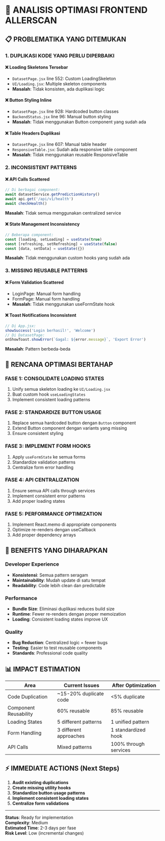 # 🔧 ANALISIS OPTIMASI FRONTEND ALLERSCAN

## 📋 **PROBLEMATIKA YANG DITEMUKAN**

### 1. **DUPLIKASI KODE YANG PERLU DIPERBAIKI**

#### ❌ **Loading Skeletons Tersebar**
- `DatasetPage.jsx` line 552: Custom LoadingSkeleton 
- `UI/Loading.jsx`: Multiple skeleton components
- **Masalah**: Tidak konsisten, ada duplikasi logic

#### ❌ **Button Styling Inline**
- `DatasetPage.jsx` line 928: Hardcoded button classes
- `BackendStatus.jsx` line 96: Manual button styling
- **Masalah**: Tidak menggunakan Button component yang sudah ada

#### ❌ **Table Headers Duplikasi**
- `DatasetPage.jsx` line 607: Manual table header
- `ResponsiveTable.jsx`: Sudah ada responsive table component
- **Masalah**: Tidak menggunakan reusable ResponsiveTable

### 2. **INCONSISTENT PATTERNS**

#### ❌ **API Calls Scattered**
```jsx
// Di berbagai component:
await datasetService.getPredictionHistory()
await api.get('/api/v1/health')
await checkHealth()
```
**Masalah**: Tidak semua menggunakan centralized service

#### ❌ **State Management Inconsistency**
```jsx
// Beberapa component:
const [loading, setLoading] = useState(true)
const [refreshing, setRefreshing] = useState(false)
const [data, setData] = useState({})
```
**Masalah**: Tidak menggunakan custom hooks yang sudah ada

### 3. **MISSING REUSABLE PATTERNS**

#### ❌ **Form Validation Scattered**
- LoginPage: Manual form handling
- FormPage: Manual form handling  
- **Masalah**: Tidak menggunakan useFormState hook

#### ❌ **Toast Notifications Inconsistent**
```jsx
// Di App.jsx:
showSuccess('Login berhasil!', 'Welcome')
// Di DatasetPage:
onShowToast.showError(`Gagal: ${error.message}`, 'Export Error')
```
**Masalah**: Pattern berbeda-beda

## 🎯 **RENCANA OPTIMASI BERTAHAP**

### **FASE 1: CONSOLIDATE LOADING STATES**
1. Unify semua skeleton loading ke `UI/Loading.jsx`
2. Buat custom hook `useLoadingStates`
3. Implement consistent loading patterns

### **FASE 2: STANDARDIZE BUTTON USAGE**
1. Replace semua hardcoded button dengan `Button` component
2. Extend Button component dengan variants yang missing
3. Ensure consistent styling

### **FASE 3: IMPLEMENT FORM HOOKS**
1. Apply `useFormState` ke semua forms
2. Standardize validation patterns
3. Centralize form error handling

### **FASE 4: API CENTRALIZATION**
1. Ensure semua API calls through services
2. Implement consistent error patterns
3. Add proper loading states

### **FASE 5: PERFORMANCE OPTIMIZATION**
1. Implement React.memo di appropriate components
2. Optimize re-renders dengan useCallback
3. Add proper dependency arrays

## 🚀 **BENEFITS YANG DIHARAPKAN**

### **Developer Experience**
- **Konsistensi**: Semua pattern seragam
- **Maintainability**: Mudah update di satu tempat
- **Readability**: Code lebih clean dan predictable

### **Performance**
- **Bundle Size**: Eliminasi duplikasi reduces build size
- **Runtime**: Fewer re-renders dengan proper memoization
- **Loading**: Consistent loading states improve UX

### **Quality**
- **Bug Reduction**: Centralized logic = fewer bugs
- **Testing**: Easier to test reusable components
- **Standards**: Professional code quality

## 📊 **IMPACT ESTIMATION**

| Area | Current Issues | After Optimization |
|------|---------------|-------------------|
| Code Duplication | ~15-20% duplicate code | <5% duplicate |
| Component Reusability | 60% reusable | 85% reusable |
| Loading States | 5 different patterns | 1 unified pattern |
| Form Handling | 3 different approaches | 1 standardized hook |
| API Calls | Mixed patterns | 100% through services |

## ⚡ **IMMEDIATE ACTIONS (Next Steps)**

1. **Audit existing duplications** 
2. **Create missing utility hooks**
3. **Standardize button usage patterns**
4. **Implement consistent loading states**
5. **Centralize form validations**

---

**Status**: Ready for implementation  
**Complexity**: Medium  
**Estimated Time**: 2-3 days per fase  
**Risk Level**: Low (incremental changes)
